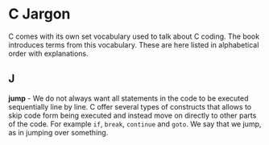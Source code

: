 # C Jargon

C comes with its own set vocabulary used to talk about C coding. The book introduces terms from this vocabulary. These are here listed in alphabetical order with explanations.

## J

**jump**  - We do not always want all statements in the code to be executed sequentially line by line. C offer several types of constructs that allows to skip code form being executed and instead move on directly to other parts of the code. For example ``if``, ``break``, ``continue`` and ``goto``. We say that we jump, as in jumping over something.
